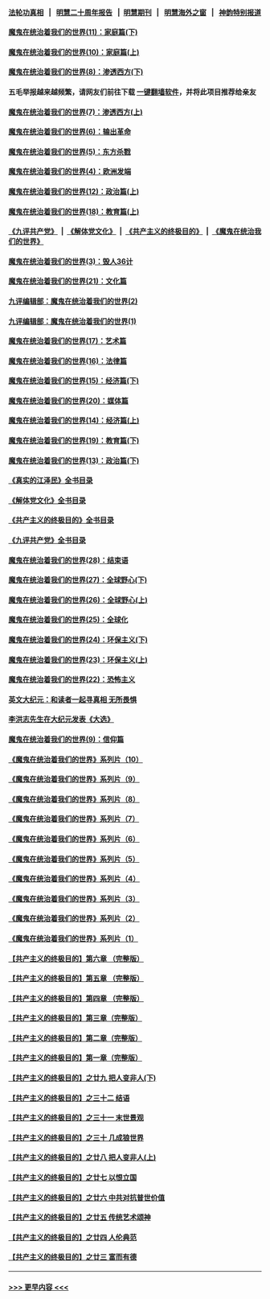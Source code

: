 #### [法轮功真相](https://github.com/gfw-breaker/truth/blob/master/README.md?t=0) &nbsp;&nbsp;|&nbsp;&nbsp; [明慧二十周年报告](https://github.com/gfw-breaker/mh-reports/blob/master/README.md?t=0) &nbsp;&nbsp;|&nbsp;&nbsp;[明慧期刊](https://github.com/gfw-breaker/mh-qikan) &nbsp;&nbsp;|&nbsp;&nbsp; [明慧海外之窗](https://github.com/gfw-breaker/mh-news/blob/master/README.md?t=0) &nbsp;&nbsp;|&nbsp;&nbsp; [神韵特别报道](https://github.com/gfw-breaker/mh-news/blob/master/shenyun.md?t=0)
#### [魔鬼在统治着我们的世界(11)：家庭篇(下)](../pages/nsc422/n10440961.md?t=12072201) 
#### [魔鬼在统治着我们的世界(10)：家庭篇(上)](../pages/nsc422/n10435448.md?t=12072201) 
#### [魔鬼在统治着我们的世界(8)：渗透西方(下)](../pages/nsc422/n10429603.md?t=12072201) 
#### 五毛举报越来越频繁，请网友们前往下载 [一键翻墙软件](https://github.com/gfw-breaker/ssr-accounts)，并将此项目推荐给亲友
#### [魔鬼在统治着我们的世界(7)：渗透西方(上)](../pages/nsc422/n10426013.md?t=12072201) 
#### [魔鬼在统治着我们的世界(6)：输出革命](../pages/nsc422/n10421536.md?t=12072201) 
#### [魔鬼在统治着我们的世界(5)：东方杀戮](../pages/nsc422/n10417707.md?t=12072201) 
#### [魔鬼在统治着我们的世界(4)：欧洲发端](../pages/nsc422/n10414890.md?t=12072201) 
#### [魔鬼在统治着我们的世界(12)：政治篇(上)](../pages/nsc422/n10444576.md?t=12072201) 
#### [魔鬼在统治着我们的世界(18)：教育篇(上)](../pages/nsc422/n10526970.md?t=12072201) 
#### [《九评共产党》](https://github.com/begood0513/9ping.md/blob/master/README.md) &nbsp;|&nbsp; [《解体党文化》](../../../../jtdwh.md/blob/master/README.md)  &nbsp;|&nbsp; [《共产主义的终极目的》](../../../../gczydzjmd.md/blob/master/README.md) &nbsp;|&nbsp; [《魔鬼在统治我们的世界》](../../../../mgztzwmdsj.md/blob/master/README.md) 
#### [魔鬼在统治着我们的世界(3)：毁人36计](../pages/nsc422/n10411583.md?t=12072201) 
#### [魔鬼在统治着我们的世界(21)：文化篇](../pages/nsc422/n10597706.md?t=12072201) 
#### [九评编辑部：魔鬼在统治着我们的世界(2)](../pages/nsc422/n10410036.md?t=12072201) 
#### [九评编辑部：魔鬼在统治着我们的世界(1)](../pages/nsc422/n10406825.md?t=12072201) 
#### [魔鬼在统治着我们的世界(17)：艺术篇](../pages/nsc422/n10499093.md?t=12072201) 
#### [魔鬼在统治着我们的世界(16)：法律篇](../pages/nsc422/n10485969.md?t=12072201) 
#### [魔鬼在统治着我们的世界(15)：经济篇(下)](../pages/nsc422/n10469975.md?t=12072201) 
#### [魔鬼在统治着我们的世界(20)：媒体篇](../pages/nsc422/n10586579.md?t=12072201) 
#### [魔鬼在统治着我们的世界(14)：经济篇(上)](../pages/nsc422/n10457370.md?t=12072201) 
#### [魔鬼在统治着我们的世界(19)：教育篇(下)](../pages/nsc422/n10564808.md?t=12072201) 
#### [魔鬼在统治着我们的世界(13)：政治篇(下)](../pages/nsc422/n10448270.md?t=12072201) 
#### [《真实的江泽民》全书目录](../pages/nsc422/n13721399.md?t=12072201) 
#### [《解体党文化》全书目录](../pages/nsc422/n13721157.md?t=12072201) 
#### [《共产主义的终极目的》全书目录](../pages/nsc422/n13721048.md?t=12072201) 
#### [《九评共产党》全书目录](../pages/nsc422/n13708085.md?t=12072201) 
#### [魔鬼在统治着我们的世界(28)：结束语](../pages/nsc422/n10936246.md?t=12072201) 
#### [魔鬼在统治着我们的世界(27)：全球野心(下)](../pages/nsc422/n10928319.md?t=12072201) 
#### [魔鬼在统治着我们的世界(26)：全球野心(上)](../pages/nsc422/n10900318.md?t=12072201) 
#### [魔鬼在统治着我们的世界(25)：全球化](../pages/nsc422/n10788205.md?t=12072201) 
#### [魔鬼在统治着我们的世界(24)：环保主义(下)](../pages/nsc422/n10695307.md?t=12072201) 
#### [魔鬼在统治着我们的世界(23)：环保主义(上)](../pages/nsc422/n10688613.md?t=12072201) 
#### [魔鬼在统治着我们的世界(22)：恐怖主义](../pages/nsc422/n10614727.md?t=12072201) 
#### [英文大纪元：和读者一起寻真相 无所畏惧](../pages/nsc422/n12542027.md?t=12072201) 
#### [李洪志先生在大纪元发表《大选》](../pages/nsc422/n12534746.md?t=12072201) 
#### [魔鬼在统治着我们的世界(9)：信仰篇](../pages/nsc422/n10432159.md?t=12072201) 
#### [《魔鬼在统治着我们的世界》系列片（10）](../pages/nsc422/n12292670.md?t=12072201) 
#### [《魔鬼在统治着我们的世界》系列片（9）](../pages/nsc422/n12290859.md?t=12072201) 
#### [《魔鬼在统治着我们的世界》系列片（8）](../pages/nsc422/n12287445.md?t=12072201) 
#### [《魔鬼在统治着我们的世界》系列片（7）](../pages/nsc422/n12283425.md?t=12072201) 
#### [《魔鬼在统治着我们的世界》系列片（6）](../pages/nsc422/n12282314.md?t=12072201) 
#### [《魔鬼在统治着我们的世界》系列片（5）](../pages/nsc422/n12281419.md?t=12072201) 
#### [《魔鬼在统治着我们的世界》系列片（4）](../pages/nsc422/n12274024.md?t=12072201) 
#### [《魔鬼在统治着我们的世界》系列片（3）](../pages/nsc422/n12271322.md?t=12072201) 
#### [《魔鬼在统治着我们的世界》系列片（2）](../pages/nsc422/n12269049.md?t=12072201) 
#### [《魔鬼在统治着我们的世界》系列片（1）](../pages/nsc422/n12267575.md?t=12072201) 
#### [【共产主义的终极目的】第六章 （完整版）](../pages/nsc422/n11428913.md?t=12072201) 
#### [【共产主义的终极目的】第五章 （完整版）](../pages/nsc422/n11428912.md?t=12072201) 
#### [【共产主义的终极目的】第四章 （完整版）](../pages/nsc422/n11428907.md?t=12072201) 
#### [【共产主义的终极目的】第三章（完整版）](../pages/nsc422/n11428848.md?t=12072201) 
#### [【共产主义的终极目的】第二章（完整版）](../pages/nsc422/n11428831.md?t=12072201) 
#### [【共产主义的终极目的】第一章（完整版）](../pages/nsc422/n11417651.md?t=12072201) 
#### [【共产主义的终极目的】之廿九 把人变非人(下)](../pages/nsc422/n11344140.md?t=12072201) 
#### [【共产主义的终极目的】之三十二 结语](../pages/nsc422/n11360535.md?t=12072201) 
#### [【共产主义的终极目的】之三十一 末世景观](../pages/nsc422/n11351129.md?t=12072201) 
#### [【共产主义的终极目的】之三十 几成狼世界](../pages/nsc422/n11348280.md?t=12072201) 
#### [【共产主义的终极目的】之廿八 把人变非人(上)](../pages/nsc422/n11340492.md?t=12072201) 
#### [【共产主义的终极目的】之廿七 以恨立国](../pages/nsc422/n11336944.md?t=12072201) 
#### [【共产主义的终极目的】之廿六 中共对抗普世价值](../pages/nsc422/n11324785.md?t=12072201) 
#### [【共产主义的终极目的】之廿五 传统艺术颂神](../pages/nsc422/n11296396.md?t=12072201) 
#### [【共产主义的终极目的】之廿四 人伦典范](../pages/nsc422/n11296397.md?t=12072201) 
#### [【共产主义的终极目的】之廿三 富而有德](../pages/nsc422/n11283598.md?t=12072201) 

----
#### [ >>> 更早内容 <<< ](../indexes/nsc422-earlier.md)
